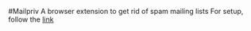 #Mailpriv
A browser extension to get rid of spam mailing lists
For setup, follow the  [link](https://developer.mozilla.org/en-US/Add-ons/SDK/Tools/jpm)

